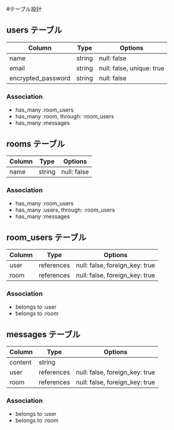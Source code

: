 #テーブル設計

## users テーブル

| Column             | Type    | Options     |
| ------------------ | ------- | ----------- |
| name               | string  | null: false |
| email              | string  | null: false, unique: true |
| encrypted_password | string  | null: false |

### Association

- has_many :room_users
- has_many :room, through: :room_users
- has_many :messages

## rooms テーブル

| Column  | Type    | Options     |
| ------- | ------- | ----------- |
| name    | string  | null: false |

### Association

- has_many :room_users
- has_many :users, through: :room_users
- has_many :messages

## room_users テーブル

| Column  | Type        | Options                        |
| ------- | ----------- | ------------------------------ |
| user    | references  | null: false, foreign_key: true |
| room    | references  | null: false, foreign_key: true |

### Association

- belongs to :user
- belongs to :room

## messages テーブル

| Column  | Type        | Options                        |
| ------- | ----------- | ------------------------------ |
| content | string      |                                |
| user    | references  | null: false, foreign_key: true |
| room    | references  | null: false, foreign_key: true |

### Association

- belongs to :user
- belongs to :room